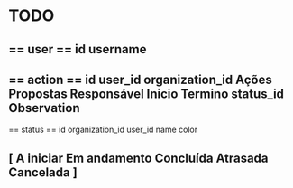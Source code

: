 # TODO

== user ==
id
username
----------------------
== action ==
id
user_id
organization_id
Ações Propostas
Responsável
Inicio
Termino
status_id
Observation
----------------------
== status ==
id
organization_id
user_id
name
color

[
A iniciar
Em andamento
Concluída
Atrasada
Cancelada
]
----------------------